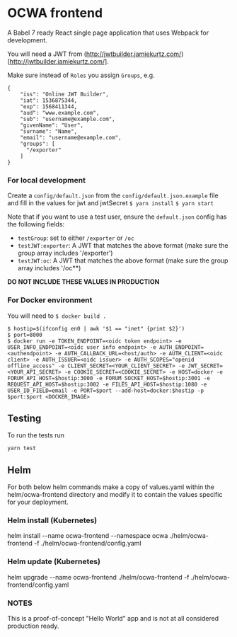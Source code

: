 # OCWA frontend

A Babel 7 ready React single page application that uses Webpack for development.

You will need a JWT from (http://jwtbuilder.jamiekurtz.com/)[http://jwtbuilder.jamiekurtz.com/].

Make sure instead of `Roles` you assign `Groups`, e.g.

```
{
    "iss": "Online JWT Builder",
    "iat": 1536875344,
    "exp": 1568411344,
    "aud": "www.example.com",
    "sub": "username@example.com",
    "givenName": "User",
    "surname": "Name",
    "email": "username@example.com",
    "groups": [
      "/exporter"
    ]
}
```

### For local development
Create a `config/default.json` from the `config/default.json.example` file and fill
in the values for jwt and jwtSecret
`$ yarn install`
`$ yarn start`

Note that if you want to use a test user, ensure the `default.json` config has the following fields:

* `testGroup`: set to either `/exporter` or `/oc`
* `testJWT:exporter`: A JWT that matches the above format (make sure the group array includes '/exporter')
* `testJWT:oc`: A JWT that matches the above format (make sure the group array includes '/oc**)

**DO NOT INCLUDE THESE VALUES IN PRODUCTION**

### For Docker environment
You will need to `$ docker build .`

```
$ hostip=$(ifconfig en0 | awk '$1 == "inet" {print $2}')
$ port=8000
$ docker run -e TOKEN_ENDPOINT=<oidc token endpoint> -e USER_INFO_ENDPOINT=<oidc user info endpoint> -e AUTH_ENDPOINT=<authendpoint> -e AUTH_CALLBACK_URL=<host/auth> -e AUTH_CLIENT=<oidc client> -e AUTH_ISSUER=<oidc issuer> -e AUTH_SCOPES="openid offline_access" -e CLIENT_SECRET=<YOUR_CLIENT_SECRET> -e JWT_SECRET=<YOUR_API_SECRET> -e COOKIE_SECRET=<COOKIE_SECRET> -e HOST=docker -e FORUM_API_HOST=$hostip:3000 -e FORUM_SOCKET_HOST=$hostip:3001 -e REQUEST_API_HOST=$hostip:3002 -e FILES_API_HOST=$hostip:1080 -e USER_ID_FIELD=email -e PORT=$port --add-host=docker:$hostip -p $port:$port <DOCKER_IMAGE>

```

## Testing
To run the tests run
```
yarn test
```

## Helm
For both below helm commands make a copy of values.yaml within the helm/ocwa-frontend directory
and modify it to contain the values specific for your deployment.

### Helm install (Kubernetes)
helm install --name ocwa-frontend --namespace ocwa ./helm/ocwa-frontend -f ./helm/ocwa-frontend/config.yaml

### Helm update (Kubernetes)
helm upgrade --name ocwa-frontend ./helm/ocwa-frontend  -f ./helm/ocwa-frontend/config.yaml

### NOTES

This is a proof-of-concept "Hello World" app and is not at all considered production ready.
